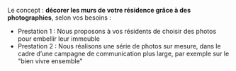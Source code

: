Le concept : **décorer les murs de votre résidence grâce à des photographies**, selon vos besoins : 

* Prestation 1 : Nous proposons à vos résidents de choisir des photos pour embellir leur immeuble
* Prestation 2 : Nous réalisons une série de photos sur mesure, dans le cadre d’une campagne de communication plus large, par exemple sur le "bien vivre ensemble"